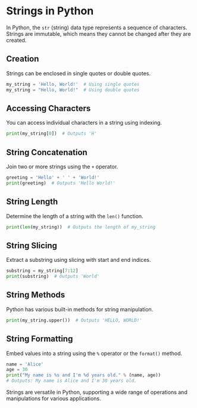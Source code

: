 # Strings in Python

In Python, the `str` (string) data type represents a sequence of characters. Strings are immutable, which means they cannot be changed after they are created.

## Creation
Strings can be enclosed in single quotes or double quotes.
```python
my_string = 'Hello, World!'  # Using single quotes
my_string = "Hello, World!"  # Using double quotes
```

## Accessing Characters
You can access individual characters in a string using indexing.
```python
print(my_string[0])  # Outputs 'H'
```

## String Concatenation
Join two or more strings using the `+` operator.
```python
greeting = 'Hello' + ' ' + 'World!'
print(greeting)  # Outputs 'Hello World!'
```

## String Length
Determine the length of a string with the `len()` function.
```python
print(len(my_string))  # Outputs the length of my_string
```

## String Slicing
Extract a substring using slicing with start and end indices.
```python
substring = my_string[7:12]
print(substring)  # Outputs 'World'
```

## String Methods
Python has various built-in methods for string manipulation.
```python
print(my_string.upper())  # Outputs 'HELLO, WORLD!'
```

## String Formatting
Embed values into a string using the `%` operator or the `format()` method.
```python
name = 'Alice'
age = 30
print("My name is %s and I'm %d years old." % (name, age))
# Outputs: My name is Alice and I'm 30 years old.
```

Strings are versatile in Python, supporting a wide range of operations and manipulations for various applications.
